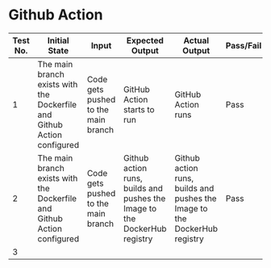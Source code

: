 # Github Action
| Test No. | Initial State | Input | Expected Output | Actual Output | Pass/Fail |
|----------|---------------|-------|-----------------|---------------|-----------|
|   1       |  The main branch exists with the Dockerfile and Github Action configured            |   Code gets pushed to the main branch     |        GitHub Action starts to run         |       GitHub Action runs        |     Pass      |
|   2       |    The main branch exists with the Dockerfile and Github Action configured           |  Code gets pushed to the main branch     |     Github action runs, builds and pushes the Image to the DockerHub registry            |   Github action runs, builds and pushes the Image to the DockerHub registry            |      Pass     |
|   3       |               |       |                 |               |           |
